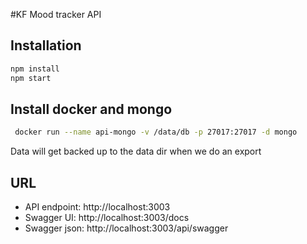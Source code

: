 #KF Mood tracker API

## Installation

```bash
npm install
npm start
```

## Install docker and mongo

```bash
 docker run --name api-mongo -v /data/db -p 27017:27017 -d mongo 
```

Data will get backed up to the data dir when we do an export

## URL

* API endpoint: http://localhost:3003
* Swagger UI: http://localhost:3003/docs
* Swagger json: http://localhost:3003/api/swagger

